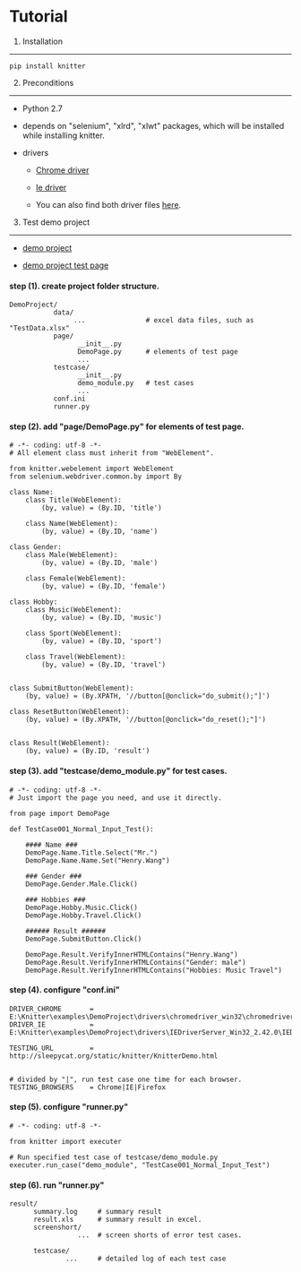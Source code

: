 Tutorial
=======================================================================

1. Installation
-----------------------------------------------------------------------

    pip install knitter


2. Preconditions
-----------------------------------------------------------------------

+ Python 2.7

+ depends on "selenium", "xlrd", "xlwt" packages, which will be installed while installing knitter.

+ drivers

    - [Chrome driver](http://chromedriver.storage.googleapis.com/index.html)

    - [Ie driver](http://selenium-release.storage.googleapis.com/index.html)

    - You can also find both driver files [here](https://github.com/hww712/Knitter/tree/master/examples/DemoProject/drivers).



3. Test demo project
-----------------------------------------------------------------------

+ [demo project](https://github.com/hww712/Knitter/tree/master/examples/DemoProject)

+ [demo project test page](http://sleepycat.org/static/knitter/KnitterDemo.html)


#### step (1). create project folder structure.


    DemoProject/
               data/
                    ...               # excel data files, such as "TestData.xlsx"
               page/
                     __init__.py
                     DemoPage.py      # elements of test page
                     ...
               testcase/
                     __init__.py
                     demo_module.py   # test cases
                     ...
               conf.ini
               runner.py


#### step (2). add "page/DemoPage.py" for elements of test page.


    # -*- coding: utf-8 -*-
    # All element class must inherit from "WebElement".

    from knitter.webelement import WebElement
    from selenium.webdriver.common.by import By
    
    class Name:
        class Title(WebElement):
            (by, value) = (By.ID, 'title')
        
        class Name(WebElement):
            (by, value) = (By.ID, 'name')
    
    class Gender:
        class Male(WebElement):
            (by, value) = (By.ID, 'male')
        
        class Female(WebElement):
            (by, value) = (By.ID, 'female')
    
    class Hobby:
        class Music(WebElement):
            (by, value) = (By.ID, 'music')
        
        class Sport(WebElement):
            (by, value) = (By.ID, 'sport')
        
        class Travel(WebElement):
            (by, value) = (By.ID, 'travel')
    
    
    class SubmitButton(WebElement):
        (by, value) = (By.XPATH, '//button[@onclick="do_submit();"]')
    
    class ResetButton(WebElement):
        (by, value) = (By.XPATH, '//button[@onclick="do_reset();"]')
    
    
    class Result(WebElement):
        (by, value) = (By.ID, 'result')




#### step (3). add "testcase/demo_module.py" for test cases.


    # -*- coding: utf-8 -*-
    # Just import the page you need, and use it directly.

    from page import DemoPage

    def TestCase001_Normal_Input_Test():

        #### Name ###
        DemoPage.Name.Title.Select("Mr.")
        DemoPage.Name.Name.Set("Henry.Wang")

        ### Gender ###
        DemoPage.Gender.Male.Click()

        ### Hobbies ###
        DemoPage.Hobby.Music.Click()
        DemoPage.Hobby.Travel.Click()

        ###### Result ######
        DemoPage.SubmitButton.Click()

        DemoPage.Result.VerifyInnerHTMLContains("Henry.Wang")
        DemoPage.Result.VerifyInnerHTMLContains("Gender: male")
        DemoPage.Result.VerifyInnerHTMLContains("Hobbies: Music Travel")




#### step (4). configure "conf.ini"
    
    DRIVER_CHROME       = E:\Knitter\examples\DemoProject\drivers\chromedriver_win32\chromedriver.exe
    DRIVER_IE           = E:\Knitter\examples\DemoProject\drivers\IEDriverServer_Win32_2.42.0\IEDriverServer.exe
    
    TESTING_URL         = http://sleepycat.org/static/knitter/KnitterDemo.html
    
    
    # divided by "|", run test case one time for each browser.
    TESTING_BROWSERS    = Chrome|IE|Firefox

    



#### step (5). configure "runner.py"

    # -*- coding: utf-8 -*-
    
    from knitter import executer

    # Run specified test case of testcase/demo_module.py
    executer.run_case("demo_module", "TestCase001_Normal_Input_Test") 




#### step (6). run "runner.py"

    result/
          summary.log     # summary result
          result.xls      # summary result in excel.
          screenshort/
                     ...  # screen shorts of error test cases.
        
          testcase/
                  ...     # detailed log of each test case
    




